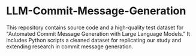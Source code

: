 # LLM-Commit-Message-Generation
This repository contains source code and a high-quality test dataset for "Automated Commit Message Generation with Large Language Models."       It includes Python scripts a cleaned dataset for replicating our study and extending research in commit message generation.
